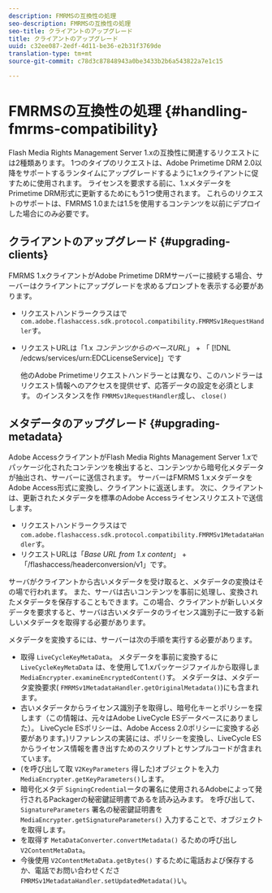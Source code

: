 ```yaml
---
description: FMRMSの互換性の処理
seo-description: FMRMSの互換性の処理
seo-title: クライアントのアップグレード
title: クライアントのアップグレード
uuid: c32ee087-2edf-4d11-be36-e2b31f3769de
translation-type: tm+mt
source-git-commit: c78d3c87848943a0be3433b2b6a543822a7e1c15

---
```



# FMRMSの互換性の処理 {#handling-fmrms-compatibility}

Flash Media Rights Management Server 1.xの互換性に関連するリクエストには2種類あります。 1つのタイプのリクエストは、Adobe Primetime DRM 2.0以降をサポートするランタイムにアップグレードするように1.xクライアントに促すために使用されます。 ライセンスを要求する前に、1.xメタデータをPrimetime DRM形式に更新するためにもう1つ使用されます。 これらのリクエストのサポートは、FMRMS 1.0または1.5を使用するコンテンツを以前にデプロイした場合にのみ必要です。

## クライアントのアップグレード {#upgrading-clients}

FMRMS 1.xクライアントがAdobe Primetime DRMサーバーに接続する場合、サーバーはクライアントにアップグレードを求めるプロンプトを表示する必要があります。

* リクエストハンドラークラスはで `com.adobe.flashaccess.sdk.protocol.compatibility.FMRMSv1RequestHandler`す。
* リクエストURLは「1.x *コンテンツからのベースURL*」 + 「 [!DNL /edcws/services/urn:EDCLicenseService]」です

   他のAdobe Primetimeリクエストハンドラーとは異なり、このハンドラーはリクエスト情報へのアクセスを提供せず、応答データの設定を必須とします。 のインスタンスを作 `FMRMSv1RequestHandler`成し、 `close()`

## メタデータのアップグレード {#upgrading-metadata}

Adobe AccessクライアントがFlash Media Rights Management Server 1.xでパッケージ化されたコンテンツを検出すると、コンテンツから暗号化メタデータが抽出され、サーバーに送信されます。 サーバーはFMRMS 1.xメタデータをAdobe Access形式に変換し、クライアントに返送します。 次に、クライアントは、更新されたメタデータを標準のAdobe Accessライセンスリクエストで送信します。

* リクエストハンドラークラスはで `com.adobe.flashaccess.sdk.protocol.compatibility.FMRMSv1MetadataHandler`す。
* リクエストURLは「*Base URL from 1.x content*」 +「/flashaccess/headerconversion/v1」です。

サーバがクライアントから古いメタデータを受け取ると、メタデータの変換はその場で行われます。 また、サーバは古いコンテンツを事前に処理し、変換されたメタデータを保存することもできます。この場合、クライアントが新しいメタデータを要求すると、サーバは古いメタデータのライセンス識別子に一致する新しいメタデータを取得する必要があります。

メタデータを変換するには、サーバーは次の手順を実行する必要があります。

* 取得 `LiveCycleKeyMetaData`。 メタデータを事前に変換するに `LiveCycleKeyMetaData` は、を使用して1.xパッケージファイルから取得しま `MediaEncrypter.examineEncryptedContent()`す。 メタデータは、メタデータ変換要求( `FMRMSv1MetadataHandler.getOriginalMetadata()`)にも含まれます。
* 古いメタデータからライセンス識別子を取得し、暗号化キーとポリシーを探します（この情報は、元々はAdobe LiveCycle ESデータベースにありました）。 LiveCycle ESポリシーは、Adobe Access 2.0ポリシーに変換する必要があります。)リファレンスの実装には、ポリシーを変換し、LiveCycle ESからライセンス情報を書き出すためのスクリプトとサンプルコードが含まれています。
* (を呼び出して取 `V2KeyParameters` 得した)オブジェクトを入力 `MediaEncrypter.getKeyParameters()`します。
* 暗号化メタデ `SigningCredential`ータの署名に使用されるAdobeによって発行されるPackagerの秘密鍵証明書であるを読み込みます。 を呼び出して、 `SignatureParameters` 署名の秘密鍵証明書を `MediaEncrypter.getSignatureParameters()` 入力することで、オブジェクトを取得します。
* を取得す `MetaDataConverter.convertMetadata()` るための呼び出し `V2ContentMetaData`。
* 今後使用 `V2ContentMetaData.getBytes()` するために電話および保存するか、電話でお問い合わせくださ `FMRMSv1MetadataHandler.setUpdatedMetadata()`い。